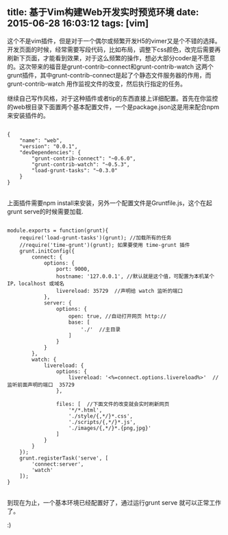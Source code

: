 title: 基于Vim构建Web开发实时预览环境
date: 2015-06-28 16:03:12
tags: [vim]
---

这个不是vim插件，但是对于一个偶尔或频繁开发H5的vimer又是个不错的选择。开发页面的时候，经常需要写段代码，比如布局，调整下css颜色，改完后需要再刷新下页面，才能看到效果，对于这么频繁的操作，想必大部分coder是不愿意的。这次带来的福音是grunt-contrib-connect和grunt-contrib-watch 这两个grunt插件，其中grunt-contrib-connect是起了个静态文件服务器的作用，而grunt-contrib-watch 用作监视文件的改变，然后执行指定的任务。

继续自己写作风格，对于这种插件或者tip的东西直接上详细配置。首先在你监控的web根目录下面置两个基本配置文件，一个是package.json这是用来配合npm来安装插件的。

<pre>
<code class="javascript">
{
    "name": "web",
    "version": "0.0.1",
    "devDependencies": {
        "grunt-contrib-connect": "~0.6.0",
        "grunt-contrib-watch": "~0.5.3",
        "load-grunt-tasks": "~0.3.0"
    }
}
</code>
</pre>

<!--more-->

上面插件需要npm install来安装，另外一个配置文件是Gruntfile.js，这个在起grunt serve的时候需要加载.
<pre>
<code class="javascript">
module.exports = function(grunt){
    require('load-grunt-tasks')(grunt); //加载所有的任务
    //require('time-grunt')(grunt); 如果要使用 time-grunt 插件
    grunt.initConfig({
        connect: {
            options: {
                port: 9000,
                hostname: '127.0.0.1', //默认就是这个值，可配置为本机某个 IP，localhost 或域名
                livereload: 35729  //声明给 watch 监听的端口
            },
            server: {
                options: {
                    open: true, //自动打开网页 http://
                    base: [
                        './'  //主目录
                    ]
                }
            }
        },
        watch: {
            livereload: {
                options: {
                    livereload: '<%=connect.options.livereload%>'  //监听前面声明的端口  35729
                },

                files: [  //下面文件的改变就会实时刷新网页
                    '*/*.html',
                    './style/{,*/}*.css',
                    './scripts/{,*/}*.js',
                    './images/{,*/}*.{png,jpg}'
                ]
            }
        }
    });
    grunt.registerTask('serve', [
        'connect:server',
        'watch'
    ]);
}
</code>
</pre>

到现在为止，一个基本环境已经配置好了，通过运行grunt serve 就可以正常工作了。

:)
